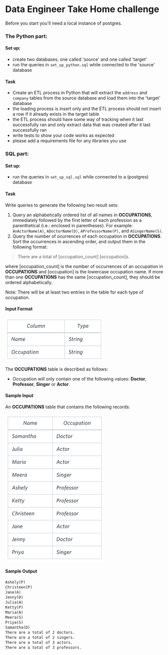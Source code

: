 # Data Engineer Take Home challenge

Before you start you'll need a local instance of postgres.
 

 
### The Python part:

#### Set up:
- create two databases, one called 'source' and one called 'target'
- run the queries in `set_up_python.sql` while connected to the 'source' database

#### Task
- Create an ETL process in Python that will extract the `address` and `company` tables from the source database and load them into the 'target' database
- the loading process is insert only and the ETL process should not insert a row if it already exists in the target table
- the ETL process should have some way of tracking when it last successfully ran and only extract data that was created after it last successfully ran
- write tests to show your code works as expected
- please add a requirements file for any libraries you use


### SQL part:

#### Set up:

- run the queries in `set_up_sql.sql` while connected to a (postgres) database

#### Task

Write queries to generate the following two result sets:

1. Query an alphabetically ordered list of all names in __OCCUPATIONS__, immediately followed by the first letter of each profession as a parenthetical (i.e.: enclosed in parentheses). For example: `AnActorName(A)`, `ADoctorName(D)`, `AProfessorName(P)`, and `ASingerName(S)`.
2. Query the number of ocurrences of each occupation in __OCCUPATIONS__. Sort the occurrences in ascending order, and output them in the following format:

> There are a total of [occupation_count] [occupation]s.
    
where [occupation_count] is the number of occurrences of an occupation in __OCCUPATIONS__ and [occupation] is the lowercase occupation name. If more than one __OCCUPATIONS__ has the same [occupation_count], they should be ordered alphabetically.

Note: There will be at least two entries in the table for each type of occupation.

#### Input Format

![occupation_ddl ](images/occupation_ddl.png)


The __OCCUPATIONS__ table is described as follows:  
- Occupation will only contain one of the following values: __Doctor__, __Professor__, __Singer__ or __Actor__.

#### Sample Input

An __OCCUPATIONS__ table that contains the following records:

![occupations](images/occupations.png)


#### Sample Output

    Ashely(P)
    Christeen(P)
    Jane(A)
    Jenny(D)
    Julia(A)
    Ketty(P)
    Maria(A)
    Meera(S)
    Priya(S)
    Samantha(D)
    There are a total of 2 doctors.
    There are a total of 2 singers.
    There are a total of 3 actors.
    There are a total of 3 professors.    
    

